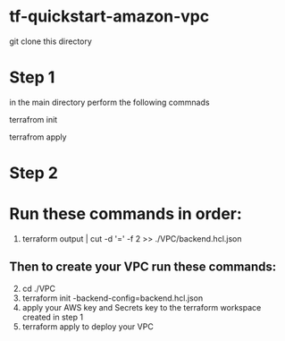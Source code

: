 # tf-quickstart-amazon-vpc

git clone this directory

# Step 1

in the main directory perform the following commnads 

terrafrom init

terrafrom apply

# Step 2

# Run these commands in order:

 1. terraform output | cut -d '=' -f 2 >> ./VPC/backend.hcl.json

## Then to create your VPC run these commands:

 2. cd ./VPC
 3. terraform init -backend-config=backend.hcl.json
 4. apply your AWS key and Secrets key to the terraform workspace created in step 1
 5. terraform apply to deploy your VPC

